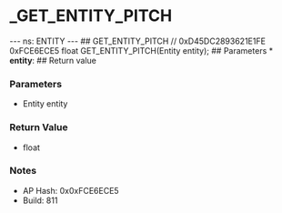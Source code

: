 # _GET_ENTITY_PITCH

--- ns: ENTITY --- ## GET_ENTITY_PITCH  // 0xD45DC2893621E1FE 0xFCE6ECE5 float GET_ENTITY_PITCH(Entity entity);   ## Parameters * **entity**:  ## Return value

### Parameters
* Entity entity

### Return Value
* float

### Notes
* AP Hash: 0x0xFCE6ECE5
* Build: 811

